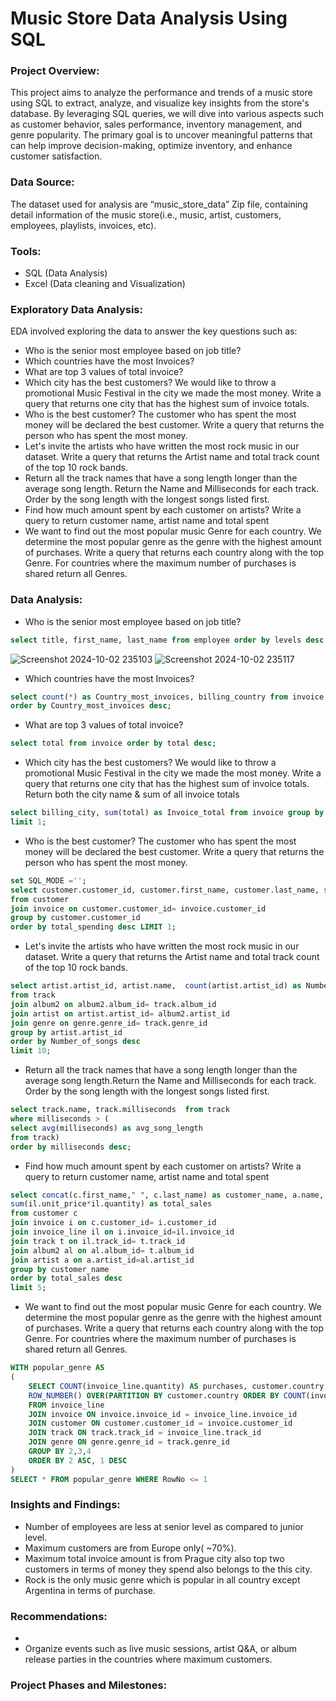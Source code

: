 # Music Store Data Analysis Using SQL
### Project Overview:
This project aims to analyze the performance and trends of a music store using SQL to extract, analyze, and visualize key insights from the store's database. By leveraging SQL queries, we will dive into various aspects such as customer behavior, sales performance, inventory management, and genre popularity. The primary goal is to uncover meaningful patterns that can help improve decision-making, optimize inventory, and enhance customer satisfaction.
### Data Source:
The dataset used for analysis are “music_store_data” Zip file, containing detail information of the music store(i.e., music, artist, customers, employees, playlists, invoices, etc).
### Tools:
- SQL (Data Analysis) 
- Excel (Data cleaning and Visualization)
### Exploratory Data Analysis:
EDA involved exploring the data to answer the key questions such as:
- Who is the senior most employee based on job title?
- Which countries have the most Invoices?
- What are top 3 values of total invoice?
- Which city has the best customers? We would like to throw a promotional Music Festival in the city we made the most money. Write a query that returns one city that has the highest sum of invoice totals.
- Who is the best customer? The customer who has spent the most money will be declared the best customer. Write a query that returns the person who has spent the most money.
- Let's invite the artists who have written the most rock music in our dataset. Write a query that returns the Artist name and total track count of the top 10 rock bands.
- Return all the track names that have a song length longer than the average song length. Return the Name and Milliseconds for each track. Order by the song length with the longest songs listed first.
- Find how much amount spent by each customer on artists? Write a query to return customer name, artist name and total spent
- We want to find out the most popular music Genre for each country. We determine the most popular genre as the genre with the highest amount of purchases. Write a query that returns each country along with the top Genre. For countries where the maximum number of purchases is shared return all Genres.
### Data Analysis:
- Who is the senior most employee based on job title? 
```sql
select title, first_name, last_name from employee order by levels desc limit 1;
```
![Screenshot 2024-10-02 235103](https://github.com/user-attachments/assets/8f9514cb-13f4-4cce-8937-b7f9393f07c3)
![Screenshot 2024-10-02 235117](https://github.com/user-attachments/assets/43c45ae2-5a7f-4709-80d2-1a5234f1f2c9)


- Which countries have the most Invoices?
```sql
select count(*) as Country_most_invoices, billing_country from invoice  group by billing_country 
order by Country_most_invoices desc;
```

- What are top 3 values of total invoice?
```sql
select total from invoice order by total desc;
```

- Which city has the best customers? We would like to throw a promotional Music Festival in the city we made the most money. Write a query that returns one city that has the highest sum of invoice totals. Return both the city name & sum of all invoice totals  
```sql
select billing_city, sum(total) as Invoice_total from invoice group by billing_city order by Invoice_total 
limit 1;
```

- Who is the best customer? The customer who has spent the most money will be declared the best customer. Write a query that returns the person who has spent the most money.
```sql
set SQL_MODE ='';
select customer.customer_id, customer.first_name, customer.last_name, sum(invoice.total) as total_spending
from customer 
join invoice on customer.customer_id= invoice.customer_id
group by customer.customer_id
order by total_spending desc LIMIT 1;
```
- Let's invite the artists who have written the most rock music in our dataset. Write a query that returns the Artist name and total track count of the top 10 rock bands.
```sql
select artist.artist_id, artist.name,  count(artist.artist_id) as Number_of_songs
from track
join album2 on album2.album_id= track.album_id
join artist on artist.artist_id= album2.artist_id
join genre on genre.genre_id= track.genre_id
group by artist.artist_id
order by Number_of_songs desc
limit 10;
```

- Return all the track names that have a song length longer than the average song length.Return the Name and Milliseconds for each track. Order by the song length with the longest songs listed first.
```sql
select track.name, track.milliseconds  from track
where milliseconds > (
select avg(milliseconds) as avg_song_length
from track)
order by milliseconds desc;
```

- Find how much amount spent by each customer on artists? Write a query to return customer name, artist name and total spent 
```sql
select concat(c.first_name," ", c.last_name) as customer_name, a.name, 
sum(il.unit_price*il.quantity) as total_sales
from customer c
join invoice i on c.customer_id= i.customer_id
join invoice_line il on i.invoice_id=il.invoice_id
join track t on il.track_id= t.track_id
join album2 al on al.album_id= t.album_id
join artist a on a.artist_id=al.artist_id
group by customer_name
order by total_sales desc
limit 5;
```

- We want to find out the most popular music Genre for each country. We determine the most popular genre as the genre with the highest amount of purchases. Write a query that returns each country along with the top Genre. For countries where the maximum number of purchases is shared return all Genres.
```sql
WITH popular_genre AS 
(
    SELECT COUNT(invoice_line.quantity) AS purchases, customer.country, genre.name, genre.genre_id, 
	ROW_NUMBER() OVER(PARTITION BY customer.country ORDER BY COUNT(invoice_line.quantity) DESC) AS RowNo 
    FROM invoice_line 
	JOIN invoice ON invoice.invoice_id = invoice_line.invoice_id
	JOIN customer ON customer.customer_id = invoice.customer_id
	JOIN track ON track.track_id = invoice_line.track_id
	JOIN genre ON genre.genre_id = track.genre_id
	GROUP BY 2,3,4
	ORDER BY 2 ASC, 1 DESC
)  
SELECT * FROM popular_genre WHERE RowNo <= 1
```
### Insights and Findings:
- Number of employees are less at senior level as compared to junior level.
- Maximum customers are from  Europe only( ~70%).
- Maximum total invoice amount is from Prague city also top two customers in terms of money they spend also belongs to the this city.
- Rock is the only music genre which is popular in all country except Argentina in terms of purchase.
### Recommendations:
- 
-  Organize events such as live music sessions, artist Q&A, or album release parties in the countries where maximum customers.
### Project Phases and Milestones:












